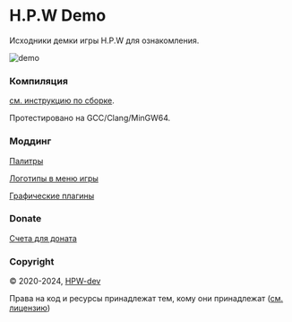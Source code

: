 # H.P.W Demo

Исходники демки игры H.P.W для ознакомления.

![demo](info/preview.gif)

### Компиляция
[см. инструкцию по сборке](script/how-to-build-ru.md).

Протестировано на GCC/Clang/MinGW64.

### Моддинг
[Палитры](info/palettes-ru.md)

[Логотипы в меню игры](info/logos-ru.md)

[Графические плагины](info/plugins-pge-ru.md)

### Donate
[Счета для доната](info/donate.md)

### Copyright
© 2020-2024, [HPW-dev](mailto:hpwdev0@gmail.com)

Права на код и ресурсы принадлежат тем, кому они принадлежат ([см. лицензию](LICENSE))
